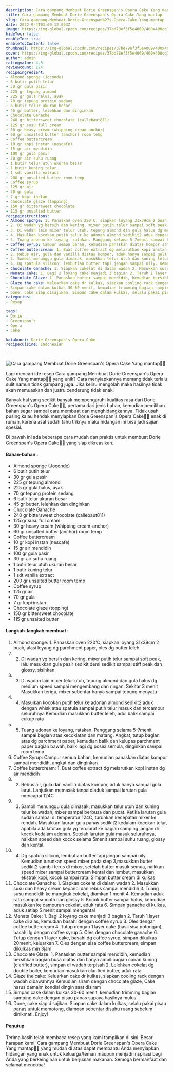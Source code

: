 ```yaml
---
description: Cara gampang Membuat Dorie Greenspan's Opera Cake Yang mantap"
title: Cara gampang Membuat Dorie Greenspan's Opera Cake Yang mantap
slug: Cara-gampang-Membuat-Dorie-Greenspan%27s-Opera-Cake-Yang-mantap
date: 2022-9-4T03:09:12.063Z
image: https://img-global.cpcdn.com/recipes/37bd78ef3f5e4069/400x400cq70/photo.jpg
hideToc: false
enableToc: true
enableTocContent: false
thumbnail: https://img-global.cpcdn.com/recipes/37bd78ef3f5e4069/400x400cq70/photo.jpg
cover: https://img-global.cpcdn.com/recipes/37bd78ef3f5e4069/400x400cq70/photo.jpg
author: admin
ratingvalue: 4.8
reviewcount: 124
recipeingredient:
- Almond sponge (Joconde)
- 6 butir putih telur
- 30 gr gula pasir
- 225 gr tepung almond
- 225 gr gula halus, ayak
- 70 gr tepung protein sedang
- 6 butir telur ukuran besar
- 45 gr butter, lelehkan dan dinginkan
- Chocolate Ganache
- 240 gr bittersweet chocolate (callebaut811)
- 125 gr susu full cream
- 30 gr heavy cream (whipping cream-anchor)
- 60 gr unsalted butter (anchor) room temp
- Coffee buttercream
- 10 gr kopi instan (nescafe)
- 15 gr air mendidih
- 100 gr gula pasir
- 30 gr air suhu ruang
- 1 butir telur utuh ukuran besar
- 1 butir kuning telur
- 1 sdt vanilla extract
- 200 gr unsalted butter room temp
- Coffee syrup
- 125 gr air
- 70 gr gula
- 7 gr kopi instan
- Chocolate glaze (topping)
- 150 gr bittersweet chocolate
- 115 gr unsalted butter
recipeinstructions:
- Almond sponge: 1. Panaskan oven 220'C, siapkan loyang 31x39cm 2 buah, alasi loyang dg parchment paper, oles dg butter leleh.
- 2. Di wadah yg bersih dan kering, mixer putih telur sampai soft peak, lalu masukkan gula pasir sedikit demi sedikit sampai stiff peak dan glossy, sisihkan
- 3. Di wadah lain mixer telur utuh, tepung almond dan gula halus dg medium speed sampai mengembang dan ringan. Sekitar 3 menit Masukkan terigu, mixer sebentar hanya sampai tepung menyatu
- 4. Masulkan kocokan putih telur ke adonan almond sedikit2 aduk dengan whisk atau spatula sampai putih telur masuk dan tercampur seluruhnya Kemudian masukkan butter leleh, adul balik sampai cukup rata
- 5. Tuang adonan ke loyang, ratakan. Panggang selama 5-7menit sampai bagian atas kecoklatan dan matang. Angkat, tutup bagian atas dg parchment paper, kemudian balik dan kelupas parchment paper bagian bawah, balik lagi dg posisi semula, dinginkan sampai room temp
- Coffee Syrup: Campur semua bahan, kemudian panaskan diatas kompor sampai mendidih, angkat dan dinginkan
- Coffee buttercream: 1. Buat coffee extract dg melarutkan kopi instan dg air mendidih
- 2. Rebus air, gula dan vanilla diatas kompor, aduk hanya sampai gula larut. Lanjutkan memasak tanpa diaduk sampai larutan gula mencapai 124C
- 3. Sambil menunggu gula dimasak, masukkan telur utuh dan kuning telur ke wadah, mixer sampai berbusa dan pucat. Ketika larutan gula sudah sampai di temperatur 124C, turunkan kecepatan mixer ke rendah. Masukkan lauran gula panas sedikit2 kedalam kocokan telur, apabila ada latutan gula yg terciprat ke bagian samping jangan di kocok kedalam adonan. Setelah larutan gula masuk seluruhnya, naikkan speed dan kocok selama 5menit sampai suhu ruang, glossy dan kental.
- 4. Dg spatula silicon, lembutlan butter tapi jangan sampai oily. Kemudian turunkan speed mixer pada step 3,masukkan butter sedikit2 sambil terus di mixer, setelah butter masuk semua, naikkan speed mixer sampai buttercream kental dan lembut, masukkan ekstrak kopi, kocok sampai rata. Simpan butter cream di kulkas
- Chocolate Ganache: 1. Siapkan cokelat di dalam wadah 2. Masukkan susu dan heavy cream kepanci dan rebus sampai mendidih 3. Tuang susu mendidih ke mangkuk cokelat, diamkan 1 menit 4. Kemudian aduk rata sampai smooth dan glossy 5. Kocok butter sampai halus, kemudian masukkan ke campuran cokelat, aduk rata 6. Simpan ganache di kulkas, aduk setiap 5 menit sampai mengental
- Menata Cake: 1. Bagi 2 loyang cake menjadi 3 bagian 2. Taruh 1 layer cake di alas, kemudian basahi dengan coffee syrup 3. Oles dengan coffee buttercream 4. Tutup dengan 1 layer cake (hasil sisa potongan), basahi lg dengan coffee syrup 5. Oles dengan chocolate ganache 6. Tutup dengan 1 layer cake, basahi dg coffee syrup, simpan dikulkas 20menit, keluarkan 7. Oles dengan sisa coffee buttercream, simpan dikulkas min 3jam
- Chocolate Glaze: 1. Panaskan butter sampai mendidih, kemudian bersihkan bagian busa diatas dan hanya ambil bagian cairan kuning (clarified butter), simpan di wadah terpisah 2. Lelehkan cokelat dg double boiler, kemudian masukkan clarified butter, aduk rata
- Glaze the cake: Keluarkan cake dr kulkas, siapkan cooling rack dengan wadah dibawahnya Kemudian siram dengan chocolate glaze, Cake harus damalm kondisi dingin saat disiram
- Simpan cake dalam kulkas 30-60 menit, kemudian trimming bagian samping cake dengan pisau panas supaya hasilnya mulus.
- Done, cake siap disajikan. Simpan cake dalam kulkas, selalu pakai pisau panas untuk memotong, diamoan sebentar disuhu ruang sebelum dinikmati. Enjoy!
categories:
- Resep

tags:
- Dorie
- Greenspan's
- Opera
- Cake

katakunci: Dorie Greenspan's Opera Cake
recipecuisine: Indonesian

---
```


![Cara gampang Membuat Dorie Greenspan's Opera Cake Yang mantap👩‍🍳](https://img-global.cpcdn.com/recipes/37bd78ef3f5e4069/400x400cq70/photo.jpg)

Lagi mencari ide resep Cara gampang Membuat Dorie Greenspan's Opera Cake Yang mantap👩‍🍳 yang unik? Cara menyiapkannya memang tidak terlalu sulit namun tidak gampang juga. Jika keliru mengolah maka hasilnya tidak akan memuaskan dan justru cenderung tidak enak.

Banyak hal yang sedikit banyak mempengaruhi kualitas rasa dari Dorie Greenspan's Opera Cake👩‍🍳, pertama dari jenis bahan, kemudian pemilihan bahan segar sampai cara membuat dan menghidangkannya. Tidak usah pusing kalau hendak menyiapkan Dorie Greenspan's Opera Cake👩‍🍳 enak di rumah, karena asal sudah tahu triknya maka hidangan ini bisa jadi sajian spesial.

Di bawah ini ada beberapa cara mudah dan praktis untuk membuat Dorie Greenspan's Opera Cake👩‍🍳 yang siap dikreasikan.

<!--inarticleads1-->

#### Bahan-bahan :

- Almond sponge (Joconde)
- 6 butir putih telur
- 30 gr gula pasir
- 225 gr tepung almond
- 225 gr gula halus, ayak
- 70 gr tepung protein sedang
- 6 butir telur ukuran besar
- 45 gr butter, lelehkan dan dinginkan
- Chocolate Ganache
- 240 gr bittersweet chocolate (callebaut811)
- 125 gr susu full cream
- 30 gr heavy cream (whipping cream-anchor)
- 60 gr unsalted butter (anchor) room temp
- Coffee buttercream
- 10 gr kopi instan (nescafe)
- 15 gr air mendidih
- 100 gr gula pasir
- 30 gr air suhu ruang
- 1 butir telur utuh ukuran besar
- 1 butir kuning telur
- 1 sdt vanilla extract
- 200 gr unsalted butter room temp
- Coffee syrup
- 125 gr air
- 70 gr gula
- 7 gr kopi instan
- Chocolate glaze (topping)
- 150 gr bittersweet chocolate
- 115 gr unsalted butter

<!--inarticleads2-->

#### Langkah-langkah membuat :

1. Almond sponge: 1. Panaskan oven 220'C, siapkan loyang 31x39cm 2 buah, alasi loyang dg parchment paper, oles dg butter leleh.
1. 2. Di wadah yg bersih dan kering, mixer putih telur sampai soft peak, lalu masukkan gula pasir sedikit demi sedikit sampai stiff peak dan glossy, sisihkan
1. 3. Di wadah lain mixer telur utuh, tepung almond dan gula halus dg medium speed sampai mengembang dan ringan. Sekitar 3 menit Masukkan terigu, mixer sebentar hanya sampai tepung menyatu
1. 4. Masulkan kocokan putih telur ke adonan almond sedikit2 aduk dengan whisk atau spatula sampai putih telur masuk dan tercampur seluruhnya Kemudian masukkan butter leleh, adul balik sampai cukup rata
1. 5. Tuang adonan ke loyang, ratakan. Panggang selama 5-7menit sampai bagian atas kecoklatan dan matang. Angkat, tutup bagian atas dg parchment paper, kemudian balik dan kelupas parchment paper bagian bawah, balik lagi dg posisi semula, dinginkan sampai room temp
1. Coffee Syrup: Campur semua bahan, kemudian panaskan diatas kompor sampai mendidih, angkat dan dinginkan
1. Coffee buttercream: 1. Buat coffee extract dg melarutkan kopi instan dg air mendidih
1. 2. Rebus air, gula dan vanilla diatas kompor, aduk hanya sampai gula larut. Lanjutkan memasak tanpa diaduk sampai larutan gula mencapai 124C
1. 3. Sambil menunggu gula dimasak, masukkan telur utuh dan kuning telur ke wadah, mixer sampai berbusa dan pucat. Ketika larutan gula sudah sampai di temperatur 124C, turunkan kecepatan mixer ke rendah. Masukkan lauran gula panas sedikit2 kedalam kocokan telur, apabila ada latutan gula yg terciprat ke bagian samping jangan di kocok kedalam adonan. Setelah larutan gula masuk seluruhnya, naikkan speed dan kocok selama 5menit sampai suhu ruang, glossy dan kental.
1. 4. Dg spatula silicon, lembutlan butter tapi jangan sampai oily. Kemudian turunkan speed mixer pada step 3,masukkan butter sedikit2 sambil terus di mixer, setelah butter masuk semua, naikkan speed mixer sampai buttercream kental dan lembut, masukkan ekstrak kopi, kocok sampai rata. Simpan butter cream di kulkas
1. Chocolate Ganache: 1. Siapkan cokelat di dalam wadah 2. Masukkan susu dan heavy cream kepanci dan rebus sampai mendidih 3. Tuang susu mendidih ke mangkuk cokelat, diamkan 1 menit 4. Kemudian aduk rata sampai smooth dan glossy 5. Kocok butter sampai halus, kemudian masukkan ke campuran cokelat, aduk rata 6. Simpan ganache di kulkas, aduk setiap 5 menit sampai mengental
1. Menata Cake: 1. Bagi 2 loyang cake menjadi 3 bagian 2. Taruh 1 layer cake di alas, kemudian basahi dengan coffee syrup 3. Oles dengan coffee buttercream 4. Tutup dengan 1 layer cake (hasil sisa potongan), basahi lg dengan coffee syrup 5. Oles dengan chocolate ganache 6. Tutup dengan 1 layer cake, basahi dg coffee syrup, simpan dikulkas 20menit, keluarkan 7. Oles dengan sisa coffee buttercream, simpan dikulkas min 3jam
1. Chocolate Glaze: 1. Panaskan butter sampai mendidih, kemudian bersihkan bagian busa diatas dan hanya ambil bagian cairan kuning (clarified butter), simpan di wadah terpisah 2. Lelehkan cokelat dg double boiler, kemudian masukkan clarified butter, aduk rata
1. Glaze the cake: Keluarkan cake dr kulkas, siapkan cooling rack dengan wadah dibawahnya Kemudian siram dengan chocolate glaze, Cake harus damalm kondisi dingin saat disiram
1. Simpan cake dalam kulkas 30-60 menit, kemudian trimming bagian samping cake dengan pisau panas supaya hasilnya mulus.
1. Done, cake siap disajikan. Simpan cake dalam kulkas, selalu pakai pisau panas untuk memotong, diamoan sebentar disuhu ruang sebelum dinikmati. Enjoy!

#### Penutup

Terima kasih telah membaca resep yang kami tampilkan di sini. Besar harapan kami, Cara gampang Membuat Dorie Greenspan's Opera Cake Yang mantap👩‍🍳 yang mudah di atas dapat membantu Anda menyiapkan hidangan yang enak untuk keluarga/teman maupun menjadi inspirasi bagi Anda yang berkeinginan untuk berjualan makanan. Semoga bermanfaat dan selamat mencoba!